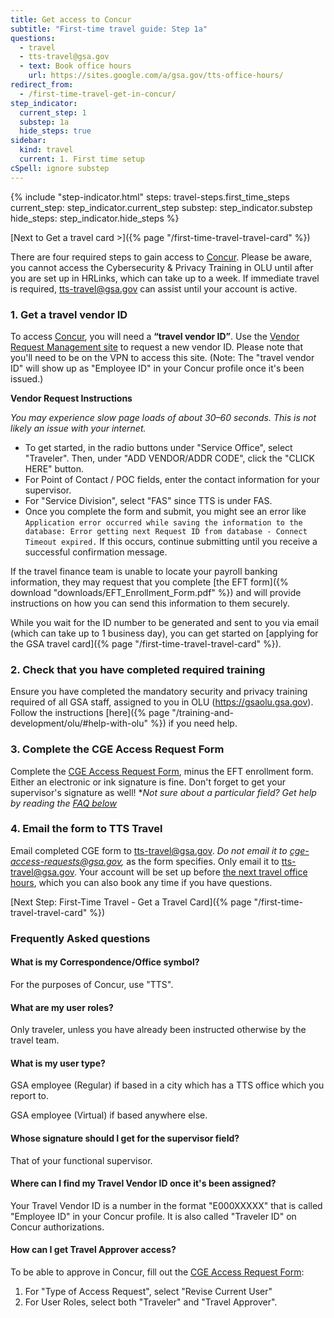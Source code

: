 ```yaml
---
title: Get access to Concur
subtitle: "First-time travel guide: Step 1a"
questions:
  - travel
  - tts-travel@gsa.gov
  - text: Book office hours
    url: https://sites.google.com/a/gsa.gov/tts-office-hours/
redirect_from:
  - /first-time-travel-get-in-concur/
step_indicator:
  current_step: 1
  substep: 1a
  hide_steps: true
sidebar:
  kind: travel
  current: 1. First time setup
cSpell: ignore substep
---
```


{% include "step-indicator.html"
steps: travel-steps.first_time_steps
current_step: step_indicator.current_step
substep: step_indicator.substep
hide_steps: step_indicator.hide_steps %}

[Next to Get a travel card >]({% page "/first-time-travel-travel-card" %})

There are four required steps to gain access to
[Concur](https://travel.gsa.gov/). Please be aware, you cannot access the
Cybersecurity & Privacy Training in OLU until after you are set up in HRLinks,
which can take up to a week. If immediate travel is required,
[tts-travel@gsa.gov](mailto:tts-travel@gsa.gov) can assist until your account is
active.

### 1. Get a travel vendor ID
To access [Concur](https://travel.gsa.gov/), you will need a **“travel vendor ID”**. Use the
   [Vendor Request Management site](https://finance.ocfo.gsa.gov/VendorRequest/co/Stepd.aspx)
   to request a new vendor ID. Please note that you'll need to be on the VPN to
   access this site. (Note: The "travel vendor ID" will show up as "Employee ID"
   in your Concur profile once it's been issued.)

**Vendor Request Instructions**

_You may experience slow page loads of about 30–60 seconds. This is not likely
an issue with your internet._

- To get started, in the radio buttons under "Service Office", select
  "Traveler". Then, under "ADD VENDOR/ADDR CODE", click the "CLICK HERE" button.
- For Point of Contact / POC fields, enter the contact information for your
  supervisor.
- For "Service Division", select "FAS" since TTS is under FAS.
- Once you complete the form and submit, you might see an error like
  `Application error occurred while saving the information to the database: Error getting next Request ID from database - Connect Timeout expired.`
  If this occurs, continue submitting until you receive a successful
  confirmation message.

If the travel finance team is unable to locate your payroll banking
information, they may request that you complete [the EFT
form]({% download "downloads/EFT_Enrollment_Form.pdf" %}) and will provide
instructions on how you can send this information to them securely.

While you wait for the ID number to be generated and sent to you via email
(which can take up to 1 business day), you can get started on [applying for the
GSA travel card]({% page "/first-time-travel-travel-card" %}).

### 2. Check that you have completed required training 
Ensure you have completed the mandatory security and privacy training
   required of all GSA staff, assigned to you in OLU (https://gsaolu.gsa.gov).
   Follow the instructions
   [here]({% page "/training-and-development/olu/#help-with-olu" %}) if you need
   help.

### 3. Complete the CGE Access Request Form
Complete the
   [CGE Access Request Form][cgeform],
   minus the EFT enrollment form. Either an electronic or ink signature is fine.
   Don't forget to get your supervisor's signature as well! \*_Not sure about a
   particular field? Get help by reading the_
   _[FAQ below](#frequently-asked-questions)_

### 4. Email the form to TTS Travel
Email completed CGE form to [tts-travel@gsa.gov](mailto:tts-travel@gsa.gov).
   _Do not email it to cge-access-requests@gsa.gov,_ as the form specifies. Only
   email it to tts-travel@gsa.gov. Your account will be set up before
   [the next travel office hours](https://sites.google.com/a/gsa.gov/tts-office-hours/),
   which you can also book any time if you have questions.

[Next Step: First-Time Travel - Get a Travel
Card]({% page "/first-time-travel-travel-card" %})

### Frequently Asked questions

#### What is my Correspondence/Office symbol?

For the purposes of Concur, use "TTS".

#### What are my user roles?

Only traveler, unless you have already been instructed otherwise by the travel
team.

#### What is my user type?

GSA employee (Regular) if based in a city which has a TTS office which you
report to.

GSA employee (Virtual) if based anywhere else.

#### Whose signature should I get for the supervisor field?

That of your functional supervisor.

#### Where can I find my Travel Vendor ID once it's been assigned?

Your Travel Vendor ID is a number in the format "E000XXXXX" that is called
"Employee ID" in your Concur profile. It is also called "Traveler ID" on Concur
authorizations.

#### How can I get Travel Approver access?

To be able to approve in Concur, fill out the [CGE Access Request Form][cgeform]:
1. For "Type of Access Request", select "Revise Current User"
2. For User Roles, select both "Traveler" and "Travel Approver".

[cgeform]: https://www.gsa.gov/forms-library/concur-government-edition-cge-access-request
